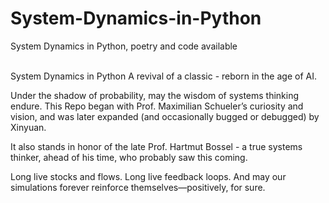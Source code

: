 # System-Dynamics-in-Python
System Dynamics in Python, poetry and code available
<br>
<br>

System Dynamics in Python 
A revival of a classic - reborn in the age of AI. 

Under the shadow of probability, may the wisdom of systems thinking endure. 
This Repo began with Prof. Maximilian Schueler’s curiosity and vision, 
and was later expanded (and occasionally bugged or debugged) by Xinyuan. 

It also stands in honor of the late Prof. Hartmut Bossel - a true systems thinker, ahead of his time, 
who probably saw this coming. 

Long live stocks and flows. 
Long live feedback loops.
And may our simulations forever reinforce themselves—positively, for sure.
